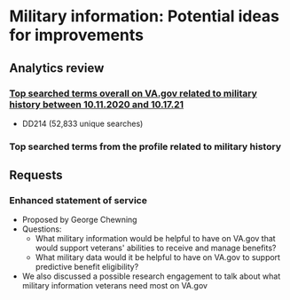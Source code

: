 # Military information: Potential ideas for improvements

## Analytics review

### [Top searched terms overall on VA.gov related to military history between 10.11.2020 and 10.17.21](https://analytics.google.com/analytics/web/#/report/content-site-search-search-terms/a50123418w177519031p176188361/_u.date00=20201011&_u.date01=20211017&explorer-table.plotKeys=%5B%5D&explorer-table.rowStart=0&explorer-table.rowCount=50/)

- DD214 (52,833 unique searches)

### Top searched terms from the profile related to military history

## Requests

### Enhanced statement of service

- Proposed by George Chewning
- Questions:
  -  What military information would be helpful to have on VA.gov that would support veterans' abilities to receive and manage benefits?
  -  What military data would it be helpful to have on VA.gov to support predictive benefit eligibility? 
- We also discussed a possible research engagement to talk about what military information veterans need most on VA.gov
